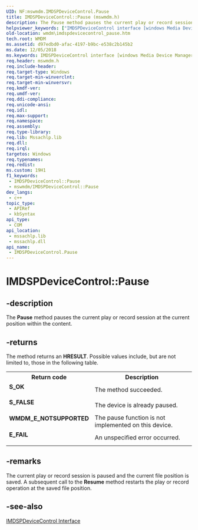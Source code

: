 ```yaml
---
UID: NF:mswmdm.IMDSPDeviceControl.Pause
title: IMDSPDeviceControl::Pause (mswmdm.h)
description: The Pause method pauses the current play or record session at the current position within the content.
helpviewer_keywords: ["IMDSPDeviceControl interface [windows Media Device Manager]","Pause method","IMDSPDeviceControl.Pause","IMDSPDeviceControl::Pause","IMDSPDeviceControlPause","Pause","Pause method [windows Media Device Manager]","Pause method [windows Media Device Manager]","IMDSPDeviceControl interface","mswmdm/IMDSPDeviceControl::Pause","wmdm.imdspdevicecontrol_pause"]
old-location: wmdm\imdspdevicecontrol_pause.htm
tech.root: WMDM
ms.assetid: d97edbd0-afac-4197-b9bc-e538c2b145b2
ms.date: 12/05/2018
ms.keywords: IMDSPDeviceControl interface [windows Media Device Manager],Pause method, IMDSPDeviceControl.Pause, IMDSPDeviceControl::Pause, IMDSPDeviceControlPause, Pause, Pause method [windows Media Device Manager], Pause method [windows Media Device Manager],IMDSPDeviceControl interface, mswmdm/IMDSPDeviceControl::Pause, wmdm.imdspdevicecontrol_pause
req.header: mswmdm.h
req.include-header: 
req.target-type: Windows
req.target-min-winverclnt: 
req.target-min-winversvr: 
req.kmdf-ver: 
req.umdf-ver: 
req.ddi-compliance: 
req.unicode-ansi: 
req.idl: 
req.max-support: 
req.namespace: 
req.assembly: 
req.type-library: 
req.lib: Mssachlp.lib
req.dll: 
req.irql: 
targetos: Windows
req.typenames: 
req.redist: 
ms.custom: 19H1
f1_keywords:
 - IMDSPDeviceControl::Pause
 - mswmdm/IMDSPDeviceControl::Pause
dev_langs:
 - c++
topic_type:
 - APIRef
 - kbSyntax
api_type:
 - COM
api_location:
 - mssachlp.lib
 - mssachlp.dll
api_name:
 - IMDSPDeviceControl.Pause
---
```


# IMDSPDeviceControl::Pause


## -description

The <b>Pause</b> method pauses the current play or record session at the current position within the content.



## -returns

The method returns an <b>HRESULT</b>. Possible values include, but are not limited to, those in the following table.

<table>
<tr>
<th>Return code</th>
<th>Description</th>
</tr>
<tr>
<td width="40%">
<dl>
<dt><b>S_OK</b></dt>
</dl>
</td>
<td width="60%">
The method succeeded.

</td>
</tr>
<tr>
<td width="40%">
<dl>
<dt><b>S_FALSE</b></dt>
</dl>
</td>
<td width="60%">
The device is already paused.

</td>
</tr>
<tr>
<td width="40%">
<dl>
<dt><b>WMDM_E_NOTSUPPORTED</b></dt>
</dl>
</td>
<td width="60%">
The pause function is not implemented on this device.

</td>
</tr>
<tr>
<td width="40%">
<dl>
<dt><b>E_FAIL</b></dt>
</dl>
</td>
<td width="60%">
An unspecified error occurred.

</td>
</tr>
</table>

## -remarks

The current play or record session is paused and the current file position is saved. A subsequent call to the <b>Resume</b> method restarts the play or record operation at the saved file position.

## -see-also

<a href="/windows/desktop/api/mswmdm/nn-mswmdm-imdspdevicecontrol">IMDSPDeviceControl Interface</a>
